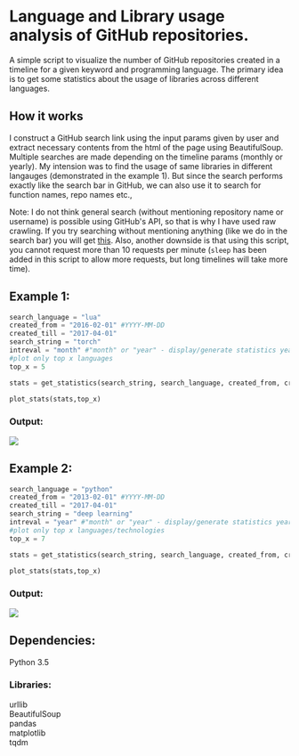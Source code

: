 # Language and Library usage analysis of GitHub repositories.

A simple script to visualize the number of GitHub repositories created in a timeline for a given keyword and programming language. The primary idea is to get some statistics about the usage of libraries across different languages.

## How it works  
I construct a GitHub search link using the input params given by user and extract necessary contents from the html of the page using BeautifulSoup. Multiple searches are made depending on the timeline params (monthly or yearly). My intension was to find the usage of same libraries in different langauges (demonstrated in the example 1). But since the search performs exactly like the search bar in GitHub, we can also use it to search for function names, repo names etc.,

Note: I do not think general search (without mentioning repository name or username) is possible using GitHub's API, so that is why I have used raw crawling. If you try searching without mentioning anything (like we do in the search bar) you will get [this](https://api.github.com/search/code?q=addClass+in:file+language:js). Also, another downside is that using this script, you cannot request more than 10 requests per minute (`sleep` has been added in this script to allow more requests, but long timelines will take more time).

## Example 1:
 
```python
search_language = "lua"
created_from = "2016-02-01" #YYYY-MM-DD
created_till = "2017-04-01"
search_string = "torch"
intreval = "month" #"month" or "year" - display/generate statistics yearly or monthly
#plot only top x languages  
top_x = 5

stats = get_statistics(search_string, search_language, created_from, created_till)

plot_stats(stats,top_x)
```

### Output:  

<img src="https://github.com/pavitrakumar78/Language-and-Library-usage-analysis-of-GitHub-repositories/blob/master/sample.png" />  


## Example 2:

```python
search_language = "python"
created_from = "2013-02-01" #YYYY-MM-DD
created_till = "2017-04-01"
search_string = "deep learning"
intreval = "year" #"month" or "year" - display/generate statistics yearly or monthly
#plot only top x languages/technologies  
top_x = 7

stats = get_statistics(search_string, search_language, created_from, created_till)

plot_stats(stats,top_x)
```
### Output:  

<img src="https://github.com/pavitrakumar78Language-and-Library-usage-analysis-of-GitHub-repositories/blob/master/sample2.png" />  

## Dependencies:
Python 3.5  

### Libraries:  
urllib  
BeautifulSoup  
pandas  
matplotlib  
tqdm  
